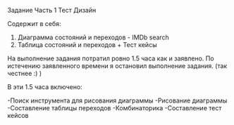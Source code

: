 Задание Часть 1 Тест Дизайн 

Содержит в себя:

1) Диаграмма состояний и переходов - IMDb search
2) Таблица состояний и переходов + Тест кейсы

На выполнение задания потратил ровно 1.5 часа как и заявлено. По истечению заявленного времени я остановил выполнение задания. (так честнее :) )

В эти 1.5 часа включено:

-Поиск инструмента для рисования диаграммы
-Рисование диаграммы
-Составление таблицы переходов 
-Комбинаторика 
-Составление тест кейсов
